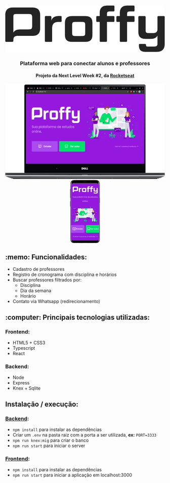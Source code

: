 <p align="center"><img src="web/src/assets/images/logo-black.svg" /></p>
<h3 align="center">Plataforma web para conectar alunos e professores</h3> 
<h4 align="center">Projeto da Next Level Week #2, da <a href="https://rocketseat.com.br/">Rocketseat</a></h4>
<p align="center"><img height="300" src="web/src/assets/preview/web.png" /><img height="200" src="web/src/assets/preview/mobile.png" /></p>

<h2>:memo: Funcionalidades:</h2>
<ul>
  <li>Cadastro de professores</li>
  <li>Registro de cronograma com disciplina e horários</li>
  <li>Buscar professores filtrados por:
    <ul>
      <li>Disciplina</li>
      <li>Dia da semana</li>
      <li>Horário</li>
    </ul>
  </li>
  <li>Contato via Whatsapp (redirecionamento)</li>
</ul>

<h2>:computer: Principais tecnologias utilizadas:</h2>
<h3>Frontend:</h3>
<ul>
  <li>HTML5 + CSS3</li>
  <li>Typescript</li>
  <li>React</li>
</ul>
<h3>Backend:</h3>
<ul>
  <li>Node</li>
  <li>Express</li>
  <li>Knex + Sqlite</li>
</ul>

<h2>Instalação / execução:</h2>
<h3><a href="server/">Backend</a>:</h3>
<ul>
  <li><code>npm install</code> para instalar as dependências</li>
  <li>Criar um <code>.env</code> na pasta raiz com a porta a ser utilizada, <strong>ex:</strong> <code>PORT=3333</code></li>
  <li><code>npm run knex:mig</code> para criar o banco</li>
  <li><code>npm run start</code> para iniciar o server</li>
</ul>
<h3><a href="web/">Frontend</a>:</h3>
<ul>
  <li><code>npm install</code> para instalar as dependências</li>
  <li><code>npm run start</code> para iniciar a aplicação em localhost:3000</li>
</ul>

